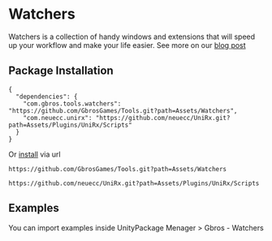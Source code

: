 # Watchers

Watchers is a collection of handy windows and extensions that will speed up your workflow and make your life easier. See more on our [blog post](https://www.gbrosgames.com/posts/Watchers/)

## Package Installation 

```
{
  "dependencies": {
    "com.gbros.tools.watchers": "https://github.com/GbrosGames/Tools.git?path=Assets/Watchers",
    "com.neuecc.unirx": "https://github.com/neuecc/UniRx.git?path=Assets/Plugins/UniRx/Scripts"
  }
}
```

Or [install](https://docs.unity3d.com/2020.2/Documentation/Manual/upm-ui-giturl.html) via url

```
https://github.com/GbrosGames/Tools.git?path=Assets/Watchers
```
```
https://github.com/neuecc/UniRx.git?path=Assets/Plugins/UniRx/Scripts
```


## Examples

You can import examples inside UnityPackage Menager > Gbros - Watchers
